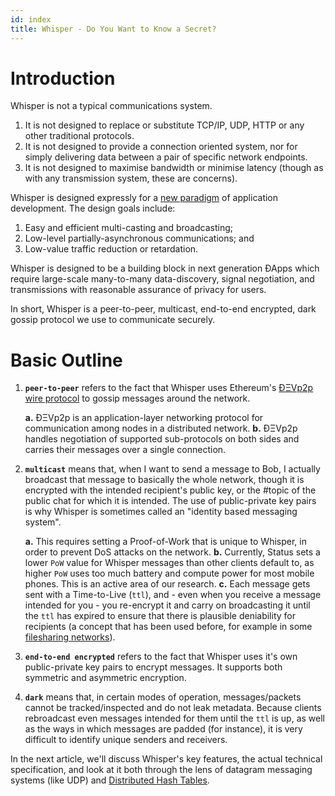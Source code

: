 ```yaml
---
id: index
title: Whisper - Do You Want to Know a Secret?
---
```


# Introduction

Whisper is not a typical communications system. 

1. It is not designed to replace or substitute TCP/IP, UDP, HTTP or any other traditional protocols. 
2. It is not designed to provide a connection oriented system, nor for simply delivering data between a pair of specific network endpoints. 
3. It is not designed to maximise bandwidth or minimise latency (though as with any transmission system, these are concerns).

Whisper is designed expressly for a [new paradigm](https://our.status.im/do-you-want-to-know-a-secret/) of application development. The design goals include: 
1. Easy and efficient multi-casting and broadcasting; 
2. Low-level partially-asynchronous communications; and 
3. Low-value traffic reduction or retardation. 

Whisper is designed to be a building block in next generation ÐApps which require large-scale many-to-many data-discovery, signal negotiation, and transmissions with reasonable assurance of privacy for users.

In short, Whisper is a peer-to-peer, multicast, end-to-end encrypted, dark gossip protocol we use to communicate securely.

# Basic Outline

1. **`peer-to-peer`** refers to the fact that Whisper uses Ethereum's [ÐΞVp2p wire protocol](https://github.com/ethereum/devp2p/blob/master/devp2p.md) to gossip messages around the network.
    
    **a.** ÐΞVp2p is an application-layer networking protocol for communication among nodes in a distributed network.
    **b.** ÐΞVp2p handles negotiation of supported sub-protocols on both sides and carries their messages over a single connection.

2. **`multicast`** means that, when I want to send a message to Bob, I actually broadcast that message to basically the whole network, though it is encrypted with the intended recipient's public key, or the #topic of the public chat for which it is intended. The use of public-private key pairs is why Whisper is sometimes called an "identity based messaging system".

    **a.** This requires setting a Proof-of-Work that is unique to Whisper, in order to prevent DoS attacks on the network. 
    **b.** Currently, Status sets a lower `PoW` value for Whisper messages than other clients default to, as higher `PoW` uses too much battery and compute power for most mobile phones. This is an active area of our research.
    **c.** Each message gets sent with a Time-to-Live (`ttl`), and - even when you receive a message intended for you - you re-encrypt it and carry on broadcasting it until the `ttl` has expired to ensure that there is plausible deniability for recipients (a concept that has been used before, for example in some [filesharing networks](https://en.wikipedia.org/wiki/Plausible_deniability#Freenet_file_sharing)). 

3. **`end-to-end encrypted`** refers to the fact that Whisper uses it's own public-private key pairs to encrypt messages. It supports both symmetric and asymmetric encryption.

4. **`dark`** means that, in certain modes of operation, messages/packets cannot be tracked/inspected and do not leak metadata. Because clients rebroadcast even messages intended for them until the `ttl` is up, as well as the ways in which messages are padded (for instance), it is very difficult to identify unique senders and receivers.

In the next article, we'll discuss Whisper's key features, the actual technical specification, and look at it both through the lens of datagram messaging systems (like UDP) and [Distributed Hash Tables](https://en.wikipedia.org/wiki/Distributed_hash_table).
